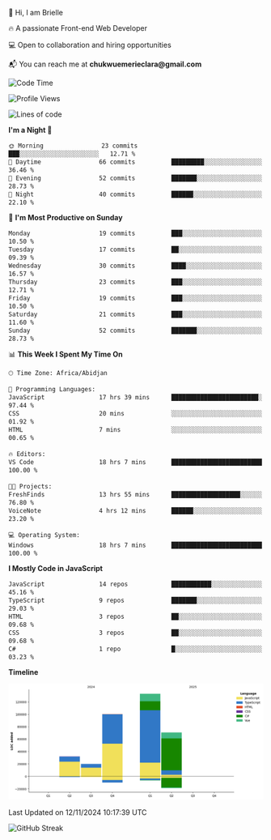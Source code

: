 <div align="left">
  <p>👋 Hi, I am Brielle</p>
  <p>🔥 A passionate Front-end Web Developer</p>
  <p>💻 Open to collaboration and hiring opportunities</p>
  <p>📬 You can reach me at <strong>chukwuemerieclara@gmail.com</strong></p>
</div>


 
 <!--START_SECTION:waka-->
![Code Time](http://img.shields.io/badge/Code%20Time-318%20hrs%2021%20mins-blue)

![Profile Views](http://img.shields.io/badge/Profile%20Views-37-blue)

![Lines of code](https://img.shields.io/badge/From%20Hello%20World%20I%27ve%20Written-118.7%20thousand%20lines%20of%20code-blue)

**I'm a Night 🦉** 

```text
🌞 Morning                23 commits          ███░░░░░░░░░░░░░░░░░░░░░░   12.71 % 
🌆 Daytime                66 commits          █████████░░░░░░░░░░░░░░░░   36.46 % 
🌃 Evening                52 commits          ███████░░░░░░░░░░░░░░░░░░   28.73 % 
🌙 Night                  40 commits          ██████░░░░░░░░░░░░░░░░░░░   22.10 % 
```
📅 **I'm Most Productive on Sunday** 

```text
Monday                   19 commits          ███░░░░░░░░░░░░░░░░░░░░░░   10.50 % 
Tuesday                  17 commits          ██░░░░░░░░░░░░░░░░░░░░░░░   09.39 % 
Wednesday                30 commits          ████░░░░░░░░░░░░░░░░░░░░░   16.57 % 
Thursday                 23 commits          ███░░░░░░░░░░░░░░░░░░░░░░   12.71 % 
Friday                   19 commits          ███░░░░░░░░░░░░░░░░░░░░░░   10.50 % 
Saturday                 21 commits          ███░░░░░░░░░░░░░░░░░░░░░░   11.60 % 
Sunday                   52 commits          ███████░░░░░░░░░░░░░░░░░░   28.73 % 
```


📊 **This Week I Spent My Time On** 

```text
🕑︎ Time Zone: Africa/Abidjan

💬 Programming Languages: 
JavaScript               17 hrs 39 mins      ████████████████████████░   97.44 % 
CSS                      20 mins             ░░░░░░░░░░░░░░░░░░░░░░░░░   01.92 % 
HTML                     7 mins              ░░░░░░░░░░░░░░░░░░░░░░░░░   00.65 % 

🔥 Editors: 
VS Code                  18 hrs 7 mins       █████████████████████████   100.00 % 

🐱‍💻 Projects: 
FreshFinds               13 hrs 55 mins      ███████████████████░░░░░░   76.80 % 
VoiceNote                4 hrs 12 mins       ██████░░░░░░░░░░░░░░░░░░░   23.20 % 

💻 Operating System: 
Windows                  18 hrs 7 mins       █████████████████████████   100.00 % 
```

**I Mostly Code in JavaScript** 

```text
JavaScript               14 repos            ███████████░░░░░░░░░░░░░░   45.16 % 
TypeScript               9 repos             ███████░░░░░░░░░░░░░░░░░░   29.03 % 
HTML                     3 repos             ██░░░░░░░░░░░░░░░░░░░░░░░   09.68 % 
CSS                      3 repos             ██░░░░░░░░░░░░░░░░░░░░░░░   09.68 % 
C#                       1 repo              █░░░░░░░░░░░░░░░░░░░░░░░░   03.23 % 
```



**Timeline**

![Lines of Code chart](https://raw.githubusercontent.com/Brielle28/Brielle28/main/assets/bar_graph.png)


 Last Updated on 12/11/2024 10:17:39 UTC
<!--END_SECTION:waka-->

![GitHub Streak](https://github-readme-streak-stats.herokuapp.com/?user=Brielle28)



